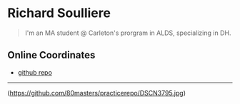 # Richard Soulliere

> I'm an MA student @ Carleton's prorgram in ALDS, specializing in DH.

## Online Coordinates

+ [github repo](https://github.com/80masters)

----

(https://github.com/80masters/practicerepo/DSCN3795.jpg)